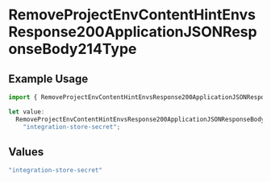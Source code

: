 # RemoveProjectEnvContentHintEnvsResponse200ApplicationJSONResponseBody214Type

## Example Usage

```typescript
import { RemoveProjectEnvContentHintEnvsResponse200ApplicationJSONResponseBody214Type } from "@vercel/sdk/models/operations/removeprojectenv.js";

let value:
  RemoveProjectEnvContentHintEnvsResponse200ApplicationJSONResponseBody214Type =
    "integration-store-secret";
```

## Values

```typescript
"integration-store-secret"
```